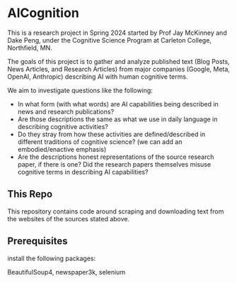 # AICognition
This is a research project in Spring 2024 started by Prof Jay McKinney and Dake Peng, under the Cognitive Science Program at Carleton College, Northfield, MN.

The goals of this project is to gather and analyze published text (Blog Posts, News Articles, and Research Articles) from major companies (Google, Meta, OpenAI, Anthropic) describing AI with human cognitive terms.

We aim to investigate questions like the following:

- In what form (with what words) are AI capabilities being described in news and research publications?
- Are those descriptions the same as what we use in daily language in describing cognitive activities?
- Do they stray from how these activities are defined/described in different traditions of cognitive science? (we can add an embodied/enactive emphasis)
- Are the descriptions honest representations of the source research paper, if there is one? Did the research papers themselves misuse cognitive terms in describing AI capabilities?

## This Repo
This repository contains code around scraping and downloading text from the websites of the sources stated above.

## Prerequisites
install the following packages:

BeautifulSoup4, newspaper3k, selenium
